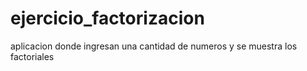 # ejercicio_factorizacion
aplicacion donde ingresan una cantidad de numeros y se muestra los factoriales
